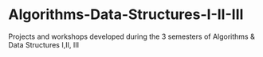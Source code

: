 # Algorithms-Data-Structures-I-II-III
Projects and workshops developed during the 3 semesters of Algorithms &amp; Data Structures I,II, III
